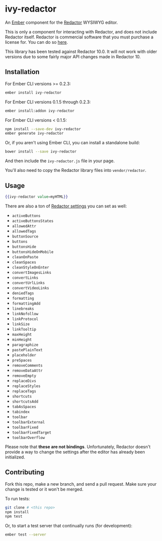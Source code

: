 # ivy-redactor

An [Ember](http://emberjs.com) component for the
[Redactor](http://imperavi.com/redactor/) WYSIWYG editor.

This is only a component for interacting with Redactor, and does not include
Redactor itself. Redactor is commercial software that you must purchase
a license for. You can do so [here](http://imperavi.com/redactor/download/).

This library has been tested against Redactor 10.0. It will not work with older
versions due to some fairly major API changes made in Redactor 10.

## Installation

For Ember CLI versions >= 0.2.3:

```sh
ember install ivy-redactor
```

For Ember CLI versions 0.1.5 through 0.2.3:

```sh
ember install:addon ivy-redactor
```

For Ember CLI versions < 0.1.5:

```sh
npm install --save-dev ivy-redactor
ember generate ivy-redactor
```

Or, if you aren't using Ember CLI, you can install a standalone build:

```sh
bower install --save ivy-redactor
```

And then include the `ivy-redactor.js` file in your page.

You'll also need to copy the Redactor library files into `vendor/redactor`.

## Usage

```handlebars
{{ivy-redactor value=myHTML}}
```

There are also a ton of
[Redactor settings](http://imperavi.com/redactor/docs/settings/) you can set as
well:

  * `activeButtons`
  * `activeButtonsStates`
  * `allowedAttr`
  * `allowedTags`
  * `buttonSource`
  * `buttons`
  * `buttonsHide`
  * `buttonsHideOnMobile`
  * `cleanOnPaste`
  * `cleanSpaces`
  * `cleanStyleOnEnter`
  * `convertImagesLinks`
  * `convertLinks`
  * `convertUrlLinks`
  * `convertVideoLinks`
  * `deniedTags`
  * `formatting`
  * `formattingAdd`
  * `linebreaks`
  * `linkNofollow`
  * `linkProtocol`
  * `linkSize`
  * `linkTooltip`
  * `maxHeight`
  * `minHeight`
  * `paragraphize`
  * `pastePlainText`
  * `placeholder`
  * `preSpaces`
  * `removeComments`
  * `removeDataAttr`
  * `removeEmpty`
  * `replaceDivs`
  * `replaceStyles`
  * `replaceTags`
  * `shortcuts`
  * `shortcutsAdd`
  * `tabAsSpaces`
  * `tabindex`
  * `toolbar`
  * `toolbarExternal`
  * `toolbarFixed`
  * `toolbarFixedTarget`
  * `toolbarOverflow`

Please note that **these are not bindings**. Unfortunately, Redactor doesn't
provide a way to change the settings after the editor has already been
initialized.

## Contributing

Fork this repo, make a new branch, and send a pull request. Make sure your
change is tested or it won't be merged.

To run tests:

```sh
git clone # <this repo>
npm install
npm test
```

Or, to start a test server that continually runs (for development):

```sh
ember test --server
```

